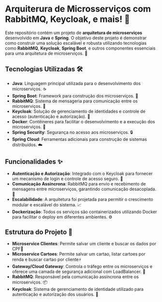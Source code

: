 # Arquiterura de Microsserviços com RabbitMQ, Keycloak, e mais! 🚀

Este repositório contém um projeto de **arquitetura de microserviços** desenvolvido em **Java** e **Spring**. O objetivo deste projeto é demonstrar como construir uma solução escalável e robusta utilizando tecnologias como **RabbitMQ**, **Keycloak**, **Spring Boot**, e outros componentes essenciais para uma arquitetura de microserviços. 🔧

## Tecnologias Utilizadas 🛠️

- **Java**: Linguagem principal utilizada para o desenvolvimento dos microserviços. ☕
- **Spring Boot**: Framework para construção dos microserviços. 🌱
- **RabbitMQ**: Sistema de mensageria para comunicação entre os microserviços. 📡
- **Keycloak**: Solução de gerenciamento de identidades e controle de acesso (autenticação e autorização). 🔐
- **Docker**: Contêineres para facilitar o desenvolvimento e a execução dos microserviços. 🐳
- **Spring Security**: Segurança no acesso aos microserviços. 🔒
- **Spring Cloud**: Ferramentas adicionais para construção de sistemas distribuídos. ☁️

## Funcionalidades ✨

- **Autenticação e Autorização**: Integrado com o Keycloak para fornecer um mecanismo de login e controle de acesso seguro. 🔑
- **Comunicação Assíncrona**: RabbitMQ para envio e recebimento de mensagens entre microserviços, garantindo comunicação desacoplada. 📨
- **Escalabilidade**: A arquitetura foi projetada para permitir o crescimento modular e escalável do sistema. 📈
- **Dockerização**: Todos os serviços são containerizados utilizando Docker para facilitar o deploy em diferentes ambientes. ⚙️

## Estrutura do Projeto 📂

- **Microservice Clientes**: Permite salvar um cliente e buscar os dados por CPF🔧
- **Microservice Cartoes**: Permite salvar um cartao, listar cartoes por renda e buscar cartao por cliente⚡
- **Gateway/Cloud Gateway**: Controla o tráfego entre os microserviços e oferece uma camada de segurança adicional com LoadBalancer. 🔀
- **RabbitMQ**: Responsável pela comunicação assíncrona entre os microserviços. 📦
- **Keycloak**: Sistema de gerenciamento de identidade utilizado para autenticação e autorização dos usuários. 👤


